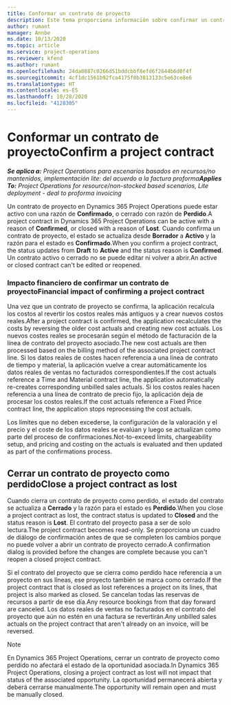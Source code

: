 ```yaml
---
title: Conformar un contrato de proyecto
description: Este tema proporciona información sobre confirmar un contrato en Project Operations.
author: rumant
manager: Annbe
ms.date: 10/13/2020
ms.topic: article
ms.service: project-operations
ms.reviewer: kfend
ms.author: rumant
ms.openlocfilehash: 24da0887c0266d51bddcbbf8efd6f2644b6d0f4f
ms.sourcegitcommit: 4cf1dc1561b92fca4175f0b3813133c5e63ce8e6
ms.translationtype: HT
ms.contentlocale: es-ES
ms.lasthandoff: 10/28/2020
ms.locfileid: "4128305"
---
```

# <a name="confirm-a-project-contract"></a><span data-ttu-id="7fd43-103">Conformar un contrato de proyecto</span><span class="sxs-lookup"><span data-stu-id="7fd43-103">Confirm a project contract</span></span>

<span data-ttu-id="7fd43-104">_**Se aplica a:** Project Operations para escenarios basados en recursos/no mantenidos, implementación lite: del acuerdo a la factura proforma_</span><span class="sxs-lookup"><span data-stu-id="7fd43-104">_**Applies To:** Project Operations for resource/non-stocked based scenarios, Lite deployment - deal to proforma invoicing_</span></span>

<span data-ttu-id="7fd43-105">Un contrato de proyecto en Dynamics 365 Project Operations puede estar activo con una razón de **Confirmado**, o cerrado con razón de **Perdido**.</span><span class="sxs-lookup"><span data-stu-id="7fd43-105">A project contract in Dynamics 365 Project Operations can be active with a reason of **Confirmed**, or closed with a reason of **Lost**.</span></span> <span data-ttu-id="7fd43-106">Cuando confirma un contrato de proyecto, el estado se actualiza desde **Borrador** a **Activo** y la razón para el estado es **Confirmado**.</span><span class="sxs-lookup"><span data-stu-id="7fd43-106">When you confirm a project contract, the status updates from **Draft** to **Active** and the status reason is **Confirmed**.</span></span> <span data-ttu-id="7fd43-107">Un contrato activo o cerrado no se puede editar ni volver a abrir.</span><span class="sxs-lookup"><span data-stu-id="7fd43-107">An active or closed contract can't be edited or reopened.</span></span> 

### <a name="financial-impact-of-confirming-a-project-contract"></a><span data-ttu-id="7fd43-108">Impacto financiero de confirmar un contrato de proyecto</span><span class="sxs-lookup"><span data-stu-id="7fd43-108">Financial impact of confirming a project contract</span></span>

<span data-ttu-id="7fd43-109">Una vez que un contrato de proyecto se confirma, la aplicación recalcula los costos al revertir los costos reales más antiguos y a crear nuevos costos reales.</span><span class="sxs-lookup"><span data-stu-id="7fd43-109">After a project contract is confirmed, the application recalculates the costs by reversing the older cost actuals and creating new cost actuals.</span></span> <span data-ttu-id="7fd43-110">Los nuevos costes reales se procesarán según el método de facturación de la línea de contrato del proyecto asociado.</span><span class="sxs-lookup"><span data-stu-id="7fd43-110">The new cost actuals are then processed based on the billing method of the associated project contract line.</span></span> <span data-ttu-id="7fd43-111">Si los datos reales de costes hacen referencia a una línea de contrato de tiempo y material, la aplicación vuelve a crear automáticamente los datos reales de ventas no facturados correspondientes.</span><span class="sxs-lookup"><span data-stu-id="7fd43-111">If the cost actuals reference a Time and Material contract line, the application automatically re-creates corresponding unbilled sales actuals.</span></span> <span data-ttu-id="7fd43-112">Si los costos reales hacen referencia a una línea de contrato de precio fijo, la aplicación deja de procesar los costos reales.</span><span class="sxs-lookup"><span data-stu-id="7fd43-112">If the cost actuals reference a Fixed Price contract line, the application stops reprocessing the cost actuals.</span></span>

<span data-ttu-id="7fd43-113">Los límites que no deben excederse, la configuración de la valoración y el precio y el coste de los datos reales se evalúan y luego se actualizan como parte del proceso de confirmaciones.</span><span class="sxs-lookup"><span data-stu-id="7fd43-113">Not-to-exceed limits, chargeability setup, and pricing and costing on the actuals is evaluated and then updated as part of the confirmations process.</span></span>

## <a name="close-a-project-contract-as-lost"></a><span data-ttu-id="7fd43-114">Cerrar un contrato de proyecto como perdido</span><span class="sxs-lookup"><span data-stu-id="7fd43-114">Close a project contract as lost</span></span>

<span data-ttu-id="7fd43-115">Cuando cierra un contrato de proyecto como perdido, el estado del contrato se actualiza a **Cerrado** y la razón para el estado es **Perdido**.</span><span class="sxs-lookup"><span data-stu-id="7fd43-115">When you close a project contract as lost, the contract status is updated to **Closed** and the status reason is **Lost**.</span></span> <span data-ttu-id="7fd43-116">El contrato del proyecto pasa a ser de solo lectura.</span><span class="sxs-lookup"><span data-stu-id="7fd43-116">The project contract becomes read-only.</span></span> <span data-ttu-id="7fd43-117">Se proporciona un cuadro de diálogo de confirmación antes de que se completen los cambios porque no puede volver a abrir un contrato de proyecto cerrado.</span><span class="sxs-lookup"><span data-stu-id="7fd43-117">A confirmation dialog is provided before the changes are complete because you can't reopen a closed project contract.</span></span>

<span data-ttu-id="7fd43-118">Si el contrato del proyecto que se cierra como perdido hace referencia a un proyecto en sus líneas, ese proyecto también se marca como cerrado.</span><span class="sxs-lookup"><span data-stu-id="7fd43-118">If the project contract that is closed as lost references a project on its lines, that project is also marked as closed.</span></span> <span data-ttu-id="7fd43-119">Se cancelan todas las reservas de recursos a partir de ese día.</span><span class="sxs-lookup"><span data-stu-id="7fd43-119">Any resource bookings from that day forward are canceled.</span></span> <span data-ttu-id="7fd43-120">Los datos reales de ventas no facturados en el contrato del proyecto que aún no estén en una factura se revertirán.</span><span class="sxs-lookup"><span data-stu-id="7fd43-120">Any unbilled sales actuals on the project contract that aren't already on an invoice, will be reversed.</span></span>

> [!NOTE]
> <span data-ttu-id="7fd43-121">En Dynamics 365 Project Operations, cerrar un contrato de proyecto como perdido no afectará el estado de la oportunidad asociada.</span><span class="sxs-lookup"><span data-stu-id="7fd43-121">In Dynamics 365 Project Operations, closing a project contract as lost will not impact that status of the associated opportunity.</span></span> <span data-ttu-id="7fd43-122">La oportunidad permanecerá abierta y deberá cerrarse manualmente.</span><span class="sxs-lookup"><span data-stu-id="7fd43-122">The opportunity will remain open and must be manually closed.</span></span>
